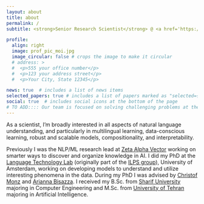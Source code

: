 ```yaml
---
layout: about
title: about
permalink: /
subtitle: <strong>Senior Research Scientist</strong> @ <a href='https://cohere.for.ai/'>Cohere For AI</a>  #  •  Understands Language  

profile:
  align: right
  image: prof_pic_moi.jpg
  image_circular: false # crops the image to make it circular
  # address: >
  #  <p>555 your office number</p>
  #  <p>123 your address street</p>
  #  <p>Your City, State 12345</p>

news: true  # includes a list of news items
selected_papers: true # includes a list of papers marked as "selected={true}"
social: true  # includes social icons at the bottom of the page
# TO ADD:::: Our team is focused on solving challenging problems at the intersection of AI x Biotech, building a fully-integrated AI platform for drug discovery. If this resonates with you, we are actively hiring (full-time + internships)!
---
```


As a scientist, I’m broadly interested in all aspects of natural language understanding, and particularly in multilingual learning, data-conscious learning, robust and scalable models, compositionality, and interpretability.

Previously I was the NLP/ML research lead at [Zeta Alpha Vector](https://www.zeta-alpha.com/) working on smarter ways to discover and organize knowledge in AI. 
I did my PhD at the [Language Technology Lab](https://ltl.science.uva.nl/) (originally part of the [ILPS group](https://irlab.science.uva.nl/)), University of Amsterdam, working on developing models to understand and utilize interesting phenomena in the data. 
During my PhD I was advised by [Christof Monz](https://staff.fnwi.uva.nl/c.monz/index.html) and [Arianna Bisazza](http://www.cs.rug.nl/~bisazza/index.html). I received my B.Sc. from [Sharif University](http://www.en.sharif.edu/) majoring in Computer Engineering and M.Sc. from [University of Tehran](https://ut.ac.ir/en) majoring in Artificial Intelligence.


